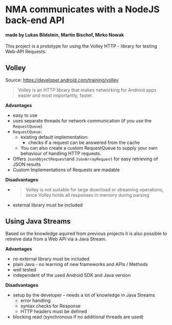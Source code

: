 # NMA communicates with a NodeJS back-end API

#### made by Lukas Bildstein, Martin Bischof, Mirko Nowak

This project is a prototype for using the Volley HTTP - library for testing Web-API Requests. 

## Volley
Source: https://developer.android.com/training/volley

> Volley is an HTTP library that makes networking for Android apps easier and most importantly, faster.

**Advantages** 
* easy to use
* uses separate threads for network communication (if you use the `RequestQueue`)
* `RequestQueue`:
    * existing default implementation: 
        * checks if a request can be answered from the cache
    * You can also create a custom RequestQueue to supply your own behaviour of handling HTTP requests. 
* Offers `JsonObjectRequest`and `JsonArrayRequest` for easy retrieving of JSON results
* Custom Implementations of Requests are madable

**Disadvantages** 
* > Volley is not suitable for large download or streaming operations, since Volley holds all responses in memory during parsing
* external library must be included

## Using Java Streams

Based on the knowledge aquired from previous projects it is also possible to retreive data from a Web API via a Java Stream. 

**Advantages**
* no external library must be included
* plain Java - no learning of new frameworks and APIs / Methods
* well tested
* independent of the used Android SDK and Java version

**Disadvantages**
* setup by the developer - needs a lot of knowledge in Java Streams
    * error handling 
    * syntax checks for Response
    * HTTP headers must be defined
* blocking read (synchronous if no additional threads are used)




